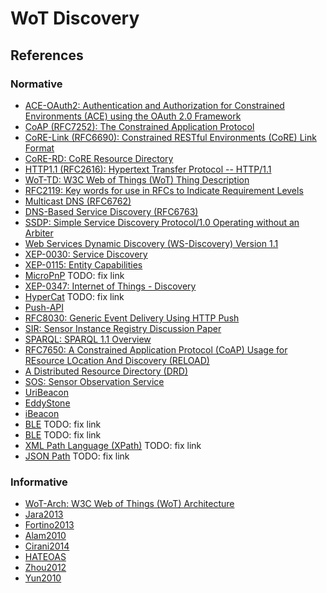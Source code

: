 # WoT Discovery
      
## References

### Normative
* [ACE-OAuth2: Authentication and Authorization for Constrained Environments (ACE) using the OAuth 2.0 Framework](https://datatracker.ietf.org/doc/draft-ietf-ace-oauth-authz/)
* [CoAP (RFC7252): The Constrained Application Protocol](https://datatracker.ietf.org/doc/rfc7252/)
* [CoRE-Link (RFC6690): Constrained RESTful Environments (CoRE) Link Format](https://datatracker.ietf.org/doc/rfc6690/)
* [CoRE-RD: CoRE Resource Directory](https://datatracker.ietf.org/doc/draft-ietf-core-resource-directory/)
* [HTTP1.1 (RFC2616): Hypertext Transfer Protocol -- HTTP/1.1](https://datatracker.ietf.org/doc/rfc2616/)
* [WoT-TD: W3C Web of Things (WoT) Thing Description](https://www.w3.org/TR/wot-thing-description/)
* [RFC2119: Key words for use in RFCs to Indicate Requirement Levels](https://datatracker.ietf.org/doc/rfc2119/)
* [Multicast DNS (RFC6762)](https://datatracker.ietf.org/doc/rfc6762/)
* [DNS-Based Service Discovery (RFC6763)](https://datatracker.ietf.org/doc/rfc6763/)
* [SSDP: Simple Service Discovery Protocol/1.0 Operating without an Arbiter](https://tools.ietf.org/html/draft-cai-ssdp-v1-03)
* [Web Services Dynamic Discovery (WS-Discovery) Version 1.1](http://docs.oasis-open.org/ws-dd/discovery/1.1/wsdd-discovery-1.1-spec.html)
* [XEP-0030: Service Discovery](https://xmpp.org/extensions/xep-0030.html)
* [XEP-0115: Entity Capabilities](https://xmpp.org/extensions/xep-0115.html#discover)
* [MicroPnP](http://www.micropnp.com/ipso/index.html) TODO: fix link
* [XEP-0347: Internet of Things - Discovery](https://xmpp.org/extensions/xep-0347.html#search)
* [HyperCat](http://www.hypercat.io/standard.html) TODO: fix link
* [Push-API](https://w3c.github.io/push-api/)
* [RFC8030: Generic Event Delivery Using HTTP Push](https://datatracker.ietf.org/doc/rfc8030/)
* [SIR: Sensor Instance Registry Discussion Paper](https://portal.opengeospatial.org/files/?artifact_id=40609)
* [SPARQL: SPARQL 1.1 Overview](https://www.w3.org/TR/sparql11-overview/)
* [RFC7650: A Constrained Application Protocol (CoAP) Usage for REsource LOcation And Discovery (RELOAD)](https://datatracker.ietf.org/doc/rfc7650/)
* [A Distributed Resource Directory (DRD)](https://datatracker.ietf.org/doc/draft-jimenez-t2trg-drd/)
* [SOS: Sensor Observation Service](https://www.opengeospatial.org/standards/sos)
* [UriBeacon](https://github.com/google/uribeacon/)
* [EddyStone](https://github.com/google/eddystone/blob/master/protocol-specification.md)
* [iBeacon](https://developer.apple.com/ibeacon/)
* [BLE](https://web.archive.org/web/20140214120404/http://www.bluetooth.com/Pages/low-energy-tech-info.aspx) TODO: fix link
* [BLE](https://web.archive.org/web/20140214120404/http://www.bluetooth.com/Pages/low-energy-tech-info.aspx) TODO: fix link
* [XML Path Language (XPath)](https://www.w3.org/TR/1999/REC-xpath-19991116/) TODO: fix link
* [JSON Path]() TODO: fix link

### Informative
* [WoT-Arch: W3C Web of Things (WoT) Architecture](https://www.w3.org/TR/wot-architecture/)
* [Jara2013](https://dx.doi.org/10.1109/WAINA.2013.261)
* [Fortino2013](https://dx.doi.org/10.1007/978-3-642-41428-2_23)
* [Alam2010](https://doi.org/10.1109/GreenCom-CPSCom.2010.116)
* [Cirani2014](https://doi.org/10.1109/JIOT.2014.2358296)
* [HATEOAS](http://restcookbook.com/Basics/hateoas/)
* [Zhou2012](https://doi.org/10.1109/CCIS.2012.6664533)
* [Yun2010](https://ieeexplore.ieee.org/document/5440391?arnumber=5440391)
